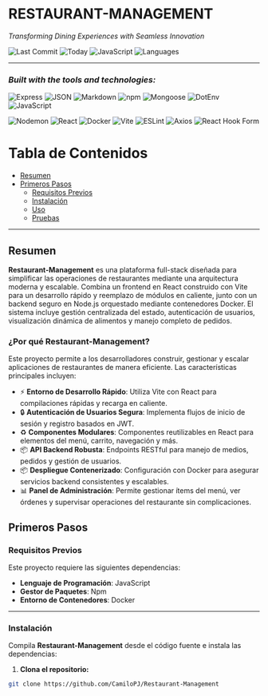 # RESTAURANT-MANAGEMENT

*Transforming Dining Experiences with Seamless Innovation*

![Last Commit](https://img.shields.io/github/last-commit/CamiloPJ/Restaurant-Management?label=last%20commit)
![Today](https://img.shields.io/badge/date-today-blue)
![JavaScript](https://img.shields.io/badge/javascript-79.1%25-yellow)
![Languages](https://img.shields.io/badge/languages-4-blue)

---

### *Built with the tools and technologies:*

![Express](https://img.shields.io/badge/-Express-black?logo=express&logoColor=white)
![JSON](https://img.shields.io/badge/-JSON-black?logo=json&logoColor=white)
![Markdown](https://img.shields.io/badge/-Markdown-black?logo=markdown&logoColor=white)
![npm](https://img.shields.io/badge/-npm-CB3837?logo=npm&logoColor=white)
![Mongoose](https://img.shields.io/badge/-Mongoose-AA2929?logo=mongoose&logoColor=white)
![DotEnv](https://img.shields.io/badge/-.ENV-yellow?logo=dotenv&logoColor=black)
![JavaScript](https://img.shields.io/badge/-JavaScript-F7DF1E?logo=javascript&logoColor=black)

![Nodemon](https://img.shields.io/badge/-Nodemon-76D04B?logo=nodemon&logoColor=white)
![React](https://img.shields.io/badge/-React-61DAFB?logo=react&logoColor=black)
![Docker](https://img.shields.io/badge/-Docker-2496ED?logo=docker&logoColor=white)
![Vite](https://img.shields.io/badge/-Vite-646CFF?logo=vite&logoColor=white)
![ESLint](https://img.shields.io/badge/-ESLint-4B32C3?logo=eslint&logoColor=white)
![Axios](https://img.shields.io/badge/-Axios-5A29E4?logo=axios&logoColor=white)
![React Hook Form](https://img.shields.io/badge/-React%20Hook%20Form-EC5990?logo=reacthookform&logoColor=white)


# Tabla de Contenidos

- [Resumen](#resumen)
- [Primeros Pasos](#primeros-pasos)
  - [Requisitos Previos](#requisitos-previos)
  - [Instalación](#instalación)
  - [Uso](#uso)
  - [Pruebas](#pruebas)

---

## Resumen

**Restaurant-Management** es una plataforma full-stack diseñada para simplificar las operaciones de restaurantes mediante una arquitectura moderna y escalable. Combina un frontend en React construido con Vite para un desarrollo rápido y reemplazo de módulos en caliente, junto con un backend seguro en Node.js orquestado mediante contenedores Docker. El sistema incluye gestión centralizada del estado, autenticación de usuarios, visualización dinámica de alimentos y manejo completo de pedidos.

### ¿Por qué Restaurant-Management?

Este proyecto permite a los desarrolladores construir, gestionar y escalar aplicaciones de restaurantes de manera eficiente. Las características principales incluyen:

- ⚡ **Entorno de Desarrollo Rápido**: Utiliza Vite con React para compilaciones rápidas y recarga en caliente.
- 🔒 **Autenticación de Usuarios Segura**: Implementa flujos de inicio de sesión y registro basados en JWT.
- ♻️ **Componentes Modulares**: Componentes reutilizables en React para elementos del menú, carrito, navegación y más.
- 📦 **API Backend Robusta**: Endpoints RESTful para manejo de medios, pedidos y gestión de usuarios.
- 📦 **Despliegue Contenerizado**: Configuración con Docker para asegurar servicios backend consistentes y escalables.
- 📊 **Panel de Administración**: Permite gestionar ítems del menú, ver órdenes y supervisar operaciones del restaurante sin complicaciones.


## Primeros Pasos

### Requisitos Previos

Este proyecto requiere las siguientes dependencias:

- **Lenguaje de Programación**: JavaScript  
- **Gestor de Paquetes**: Npm  
- **Entorno de Contenedores**: Docker  

---

### Instalación

Compila **Restaurant-Management** desde el código fuente e instala las dependencias:

1. **Clona el repositorio:**

```bash
git clone https://github.com/CamiloPJ/Restaurant-Management

